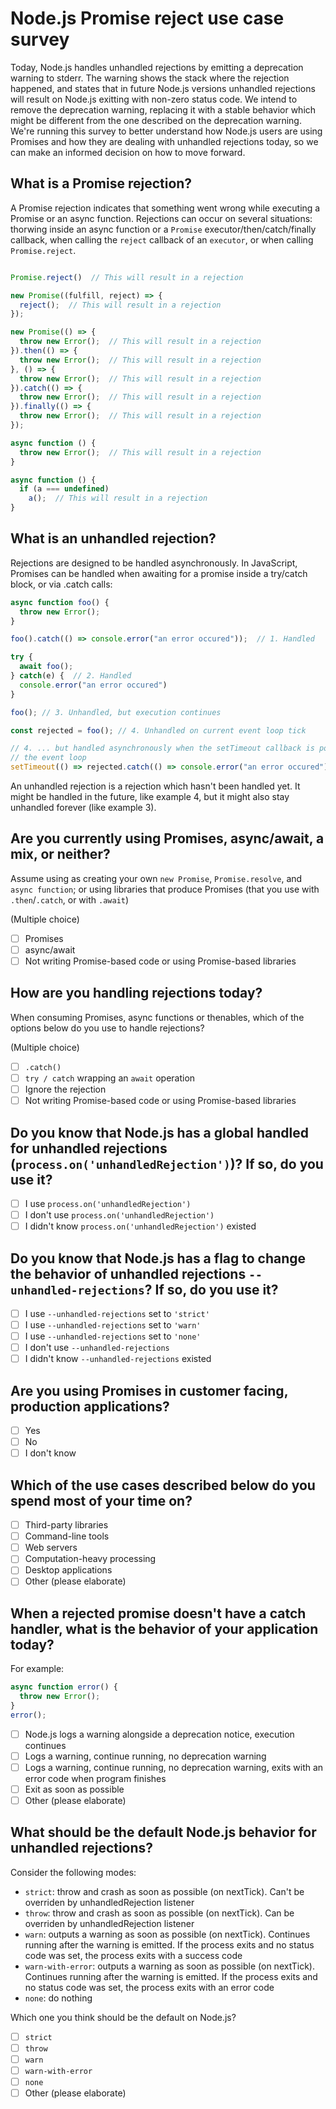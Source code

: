 # Node.js Promise reject use case survey

Today, Node.js handles unhandled rejections by emitting a deprecation warning to stderr. The warning shows the stack where the rejection happened, and states that in future Node.js versions unhandled rejections will result on Node.js exitting with non-zero status code. We intend to remove the deprecation warning, replacing it with a stable behavior which might be different from the one described on the deprecation warning. We're running this survey to better understand how Node.js users are using Promises and how they are dealing with unhandled rejections today, so we can make an informed decision on how to move forward.

## What is a Promise rejection?

A Promise rejection indicates that something went wrong while executing a Promise or an async function. Rejections can occur on several situations: thorwing inside an async function or a `Promise` executor/then/catch/finally callback, when calling the `reject` callback of an `executor`, or when calling `Promise.reject`.

```js

Promise.reject()  // This will result in a rejection

new Promise((fulfill, reject) => {
  reject();  // This will result in a rejection
});

new Promise(() => {
  throw new Error();  // This will result in a rejection
}).then(() => {
  throw new Error();  // This will result in a rejection
}, () => {
  throw new Error();  // This will result in a rejection
}).catch(() => {
  throw new Error();  // This will result in a rejection
}).finally(() => {
  throw new Error();  // This will result in a rejection
});

async function () {
  throw new Error();  // This will result in a rejection
}

async function () {
  if (a === undefined)
    a();  // This will result in a rejection
}
```

## What is an unhandled rejection?

Rejections are designed to be handled asynchronously. In JavaScript, Promises can be handled when awaiting for a promise inside a try/catch block, or via .catch calls:


```js
async function foo() {
  throw new Error();
}

foo().catch(() => console.error("an error occured"));  // 1. Handled

try {
  await foo();
} catch(e) {  // 2. Handled
  console.error("an error occured")
}

foo(); // 3. Unhandled, but execution continues

const rejected = foo(); // 4. Unhandled on current event loop tick

// 4. ... but handled asynchronously when the setTimeout callback is popped from
// the event loop
setTimeout(() => rejected.catch(() => console.error("an error occured")), 100);
```

An unhandled rejection is a rejection which hasn't been handled yet. It might be handled in the future, like example 4, but it might also stay unhandled forever (like example 3).

## Are you currently using Promises, async/await, a mix, or neither?

Assume using as creating your own `new Promise`, `Promise.resolve`, and `async function`; or using libraries that produce Promises (that you use with `.then`/`.catch`, or with `.await`)

(Multiple choice)

  - [ ] Promises
  - [ ] async/await
  - [ ] Not writing Promise-based code or using Promise-based libraries

## How are you handling rejections today?

When consuming Promises, async functions or thenables, which of the options below do you use to handle rejections?

(Multiple choice)

  - [ ] `.catch()`
  - [ ] `try / catch` wrapping an `await` operation
  - [ ] Ignore the rejection
  - [ ] Not writing Promise-based code or using Promise-based libraries

## Do you know that Node.js has a global handled for unhandled rejections (`process.on('unhandledRejection')`)? If so, do you use it?
 
  - [ ] I use `process.on('unhandledRejection')`
  - [ ] I don't use `process.on('unhandledRejection')`
  - [ ] I didn't know `process.on('unhandledRejection')` existed

## Do you know that Node.js has a flag to change the behavior of unhandled rejections `--unhandled-rejections`? If so, do you use it?

  - [ ] I use `--unhandled-rejections` set to `'strict'`
  - [ ] I use `--unhandled-rejections` set to `'warn'`
  - [ ] I use `--unhandled-rejections` set to `'none'`
  - [ ] I don't use `--unhandled-rejections`
  - [ ] I didn't know `--unhandled-rejections` existed

## Are you using Promises in customer facing, production applications?

  - [ ] Yes
  - [ ] No
  - [ ] I don't know

## Which of the use cases described below do you spend most of your time on?

  - [ ] Third-party libraries
  - [ ] Command-line tools
  - [ ] Web servers
  - [ ] Computation-heavy processing
  - [ ] Desktop applications
  - [ ] Other (please elaborate)

## When a rejected promise doesn't have a catch handler, what is the behavior of your application today? 

For example:

```js
async function error() {
  throw new Error();
}
error();
```

  - [ ] Node.js logs a warning alongside a deprecation notice, execution continues
  - [ ] Logs a warning, continue running, no deprecation warning
  - [ ] Logs a warning, continue running, no deprecation warning, exits with an error code when program finishes
  - [ ] Exit as soon as possible
  - [ ] Other (please elaborate)

## What should be the default Node.js behavior for unhandled rejections?

Consider the following modes:

  - `strict`: throw and crash as soon as possible (on nextTick). Can't be overriden by unhandledRejection listener
  - `throw`: throw and crash as soon as possible (on nextTick). Can be overriden by unhandledRejection listener
  - `warn`: outputs a warning as soon as possible (on nextTick). Continues running after the warning is emitted. If the process exits and no status code was set, the process exits with a success code
  - `warn-with-error`: outputs a warning as soon as possible (on nextTick). Continues running after the warning is emitted. If the process exits and no status code was set, the process exits with an error code
  - `none`: do nothing

Which one you think should be the default on Node.js?

  - [ ] `strict`
  - [ ] `throw`
  - [ ] `warn`
  - [ ] `warn-with-error`
  - [ ] `none`
  - [ ] Other (please elaborate)
